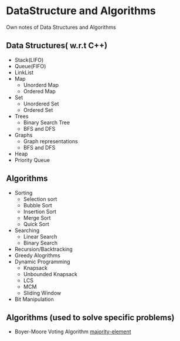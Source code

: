 # DataStructure and Algorithms
Own notes of Data Structures and Algorithms

## Data Structures( w.r.t C++)
- Stack(LIFO)
- Queue(FIFO)
- LinkList
- Map
  - Unorderd Map
  - Ordered Map
- Set
  - Unordered Set
  - Ordered Set
- Trees
  - Binary Search Tree
  - BFS and DFS  
- Graphs
  - Graph representations   
  - BFS and DFS
- Heap
- Priority Queue

## Algorithms
- Sorting 
  - Selection sort
  - Bubble Sort
  - Insertion Sort
  - Merge Sort
  - Quick Sort
- Searching
  - Linear Search
  - Binary Search
- Recursion/Backtracking
- Greedy Alogrithms
- Dynamic Programming
  - Knapsack
  - Unbounded Knapsack
  - LCS
  - MCM
  - Sliding Window
- Bit Manipulation

## Algorithms (used to solve specific problems)

- Boyer-Moore Voting Algorithm [majority-element](https://leetcode.com/problems/majority-element/)





